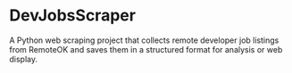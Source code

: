 # DevJobsScraper
A Python web scraping project that collects remote developer job listings from RemoteOK and saves them in a structured format for analysis or web display.
